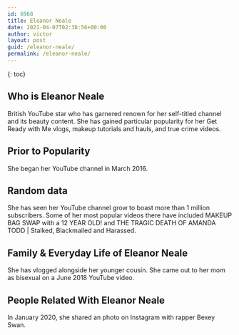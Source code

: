 ```yaml
---
id: 6968
title: Eleanor Neale
date: 2021-04-07T02:38:56+00:00
author: victor
layout: post
guid: /eleanor-neale/
permalink: /eleanor-neale/
---
```



{: toc}


## Who is Eleanor Neale



British YouTube star who has garnered renown for her self-titled channel and its beauty content. She has gained particular popularity for her Get Ready with Me vlogs, makeup tutorials and hauls, and true crime videos.   

                
                
                
## Prior to Popularity



She began her YouTube channel in March 2016. 

                
                
                
## Random data



She has seen her YouTube channel grow to boast more than 1 million subscribers. Some of her most popular videos there have included MAKEUP BAG SWAP with a 12 YEAR OLD! and THE TRAGIC DEATH OF AMANDA TODD | Stalked, Blackmailed and Harassed. 

                
                
                
## Family & Everyday Life of Eleanor Neale



She has vlogged alongside her younger cousin. She came out to her mom as bisexual on a June 2018 YouTube video.

                
                
                
## People Related With Eleanor Neale



In January 2020, she shared an photo on Instagram with rapper Bexey Swan.

                
              
            
          
          
          